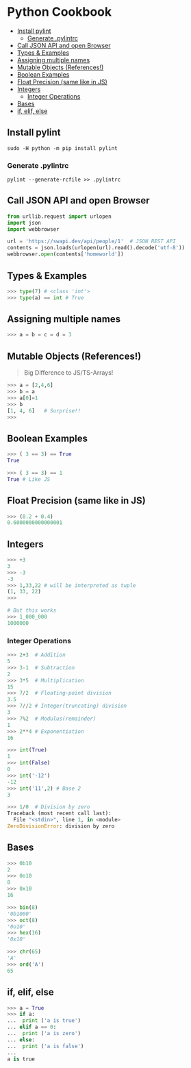 # Python Cookbook

<!-- @import "[TOC]" {cmd="toc" depthFrom=2 depthTo=6 orderedList=false} -->

<!-- code_chunk_output -->

- [Install pylint](#install-pylint)
  - [Generate .pylintrc](#generate-pylintrc)
- [Call JSON API and open Browser](#call-json-api-and-open-browser)
- [Types & Examples](#types-examples)
- [Assigning multiple names](#assigning-multiple-names)
- [Mutable Objects (References!)](#mutable-objects-references)
- [Boolean Examples](#boolean-examples)
- [Float Precision (same like in JS)](#float-precision-same-like-in-js)
- [Integers](#integers)
  - [Integer Operations](#integer-operations)
- [Bases](#bases)
- [if, elif, else](#if-elif-else)

<!-- /code_chunk_output -->

## Install pylint

    sudo -H python -m pip install pylint

### Generate .pylintrc

    pylint --generate-rcfile >> .pylintrc

## Call JSON API and open Browser

```Python
from urllib.request import urlopen
import json
import webbrowser

url = 'https://swapi.dev/api/people/1'  # JSON REST API
contents = json.loads(urlopen(url).read().decode('utf-8'))
webbrowser.open(contents['homeworld'])
```

## Types & Examples

```python
>>> type(7) # <class 'int'>
>>> type(a) == int # True
```

## Assigning multiple names

```python
>>> a = b = c = d = 3
```

## Mutable Objects (References!)

> Big Difference to JS/TS-Arrays!

```python
>>> a = [2,4,6]
>>> b = a
>>> a[0]=1
>>> b
[1, 4, 6]   # Surprise!!
>>>
```

## Boolean Examples

```Python
>>> ( 3 == 3) == True
True

>>> ( 3 == 3) == 1
True # Like JS
```

## Float Precision (same like in JS)

```python
>>> (0.2 + 0.4)
0.6000000000000001
```

## Integers

```python
>>> +3
3
>>> -3
-3
>>> 1,33,22 # will be interpreted as tuple
(1, 33, 22)
>>>

# But this works
>>> 1_000_000
1000000

```

### Integer Operations

```python
>>> 2+3  # Addition
5
>>> 3-1  # Subtraction
2
>>> 3*5  # Multiplication
15
>>> 7/2  # Floating-point division
3.5
>>> 7//2 # Integer(truncating) division
3
>>> 7%2  # Modulus(remainder)
1
>>> 2**4 # Exponentiation
16

>>> int(True)
1
>>> int(False)
0
>>> int('-12')
-12
>>> int('11',2) # Base 2
3

>>> 1/0  # Division by zero
Traceback (most recent call last):
  File "<stdin>", line 1, in <module>
ZeroDivisionError: division by zero
```

## Bases

```python
>>> 0b10
2
>>> 0o10
8
>>> 0x10
16

>>> bin(8)
'0b1000'
>>> oct(8)
'0o10'
>>> hex(16)
'0x10'

>>> chr(65)
'A'
>>> ord('A')
65
```

## if, elif, else

```python
>>> a = True
>>> if a:
...  print ('a is true')
... elif a == 0:
...  print ('a is zero')
... else:
...  print ('a is false')
...
a is true
```
